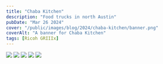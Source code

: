 ```yaml
---
title: "Chaba Kitchen"
description: "Food trucks in north Austin"
pubDate: "Mar 26 2024"
cover: "/public/images/blog/2024/chaba-kitchen/banner.png"
coverAlt: "A banner for Chaba Kitchen"
tags: [Ricoh GRIIIx]
---
```


![](/images/blog/2024/chaba-kitchen/chaba-kitchen-diagonal.png)
![](/images/blog/2024/chaba-kitchen/chaba-kitchen-window.png)
![](/images/blog/2024/chaba-kitchen/greenhouse.png)
![](/images/blog/2024/chaba-kitchen/pink-flamingo.png)
![](/images/blog/2024/chaba-kitchen/thai-iced-tea.png)

